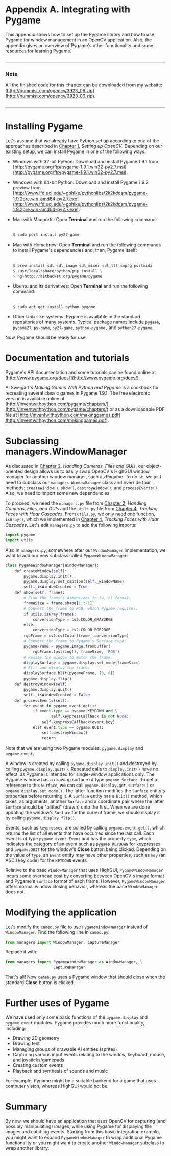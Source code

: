 # Appendix A. Integrating with Pygame

This appendix shows how to set up the Pygame library and how to use Pygame for window management in an OpenCV application. Also, the appendix gives an overview of Pygame's other functionality and some resources for learning Pygame.

![Note](img/00001.jpg)

### Note

All the finished code for this chapter can be downloaded from my website: [http://nummist.com/opencv/3923_06.zip](http://nummist.com/opencv/3923_06.zip).

![Note](img/00001.jpg)

# Installing Pygame

Let's assume that we already have Python set up according to one of the approaches described in [Chapter 1](1.html#filepos39383 "Chapter 1. Setting up OpenCV"), *Setting up OpenCV*. Depending on our existing setup, we can install Pygame in one of the following ways:

*   Windows with 32-bit Python: Download and install Pygame 1.9.1 from [http://pygame.org/ftp/pygame-1.9.1.win32-py2.7.msi](http://pygame.org/ftp/pygame-1.9.1.win32-py2.7.msi).
*   Windows with 64-bit Python: Download and install Pygame 1.9.2 preview from [http://www.lfd.uci.edu/~gohlke/pythonlibs/2k2kdosm/pygame-1.9.2pre.win-amd64-py2.7.exe](http://www.lfd.uci.edu/~gohlke/pythonlibs/2k2kdosm/pygame-1.9.2pre.win-amd64-py2.7.exe).
*   Mac with Macports: Open **Terminal** and run the following command:

    ```py

    $ sudo port install py27-game

    ```

*   Mac with Homebrew: Open **Terminal** and run the following commands to install Pygame's dependencies and, then, Pygame itself:

    ```py

    $ brew install sdl sdl_image sdl_mixer sdl_ttf smpeg portmidi
    $ /usr/local/share/python/pip install \
    > hg+http://bitbucket.org/pygame/pygame

    ```

*   Ubuntu and its derivatives: Open **Terminal** and run the following command:

    ```py

    $ sudo apt-get install python-pygame

    ```

*   Other Unix-like systems: Pygame is available in the standard repositories of many systems. Typical package names include `pygame`, `pygame27`, `py-game`, `py27-game`, `python-pygame,` and `python27-pygame`.

Now, Pygame should be ready for use.

# Documentation and tutorials

Pygame's API documentation and some tutorials can be found online at [http://www.pygame.org/docs/](http://www.pygame.org/docs/).

Al Sweigart's *Making Games With Python and Pygame* is a cookbook for recreating several classic games in Pygame 1.9.1\. The free electronic version is available online at [http://inventwithpython.com/pygame/chapters/](http://inventwithpython.com/pygame/chapters/) or as a downloadable PDF file at [http://inventwithpython.com/makinggames.pdf](http://inventwithpython.com/makinggames.pdf).

# Subclassing managers.WindowManager

As discussed in [Chapter 2](2.html#filepos93177 "Chapter 2. Handling Files, Cameras, and GUIs"), *Handling Cameras, Files and GUIs*, our object-oriented design allows us to easily swap OpenCV's HighGUI window manager for another window manager, such as Pygame. To do so, we just need to subclass our `managers.WindowManager` class and override four methods: `createWindow()`, `show()`, `destroyWindow()`, and `processEvents()`. Also, we need to import some new dependencies.

To proceed, we need the `managers.py` file from [Chapter 2](2.html#filepos93177 "Chapter 2. Handling Files, Cameras, and GUIs"), *Handling Cameras, Files, and GUIs* and the `utils.py` file from [Chapter 4](4.html#filepos199799 "Chapter 4. Tracking Faces with Haar Cascades"), *Tracking Faces with Haar Cascades*. From `utils.py`, we only need one function, `isGray()`, which we implemented in [Chapter 4](4.html#filepos199799 "Chapter 4. Tracking Faces with Haar Cascades"), *Tracking Faces with Haar Cascades*. Let's edit `managers.py` to add the following imports:

```py
import pygame
import utils
```

Also in `managers.py`, somewhere after our `WindowManager` implementation, we want to add our new subclass called `PygameWindowManager`:

```py
class PygameWindowManager(WindowManager):
    def createWindow(self):
        pygame.display.init()
        pygame.display.set_caption(self._windowName)
        self._isWindowCreated = True
    def show(self, frame):
        # Find the frame's dimensions in (w, h) format.
        frameSize = frame.shape[1::-1]
        # Convert the frame to RGB, which Pygame requires.
        if utils.isGray(frame):
            conversionType = cv2.COLOR_GRAY2RGB
        else:
            conversionType = cv2.COLOR_BGR2RGB
        rgbFrame = cv2.cvtColor(frame, conversionType)
        # Convert the frame to Pygame's Surface type.
        pygameFrame = pygame.image.frombuffer(
            rgbFrame.tostring(), frameSize, 'RGB')
        # Resize the window to match the frame.
        displaySurface = pygame.display.set_mode(frameSize)
        # Blit and display the frame.
        displaySurface.blit(pygameFrame, (0, 0))
        pygame.display.flip()
    def destroyWindow(self):
        pygame.display.quit()
        self._isWindowCreated = False
    def processEvents(self):
        for event in pygame.event.get():
            if event.type == pygame.KEYDOWN and \
                    self.keypressCallback is not None:
                self.keypressCallback(event.key)
            elif event.type == pygame.QUIT:
                self.destroyWindow()
                return
```

Note that we are using two Pygame modules: `pygame.display` and `pygame.event`.

A window is created by calling `pygame.display.init()` and destroyed by calling `pygame.display.quit()`. Repeated calls to `display.init()` have no effect, as Pygame is intended for single-window applications only. The Pygame window has a drawing surface of type `pygame.Surface`. To get a reference to this `Surface`, we can call `pygame.display.get_surface()` or `pygame.display.set_mode()`. The latter function modifies the `Surface` entity's properties before returning it. A `Surface` entity has a `blit()` method, which takes, as arguments, another `Surface` and a coordinate pair where the latter `Surface` should be "blitted" (drawn) onto the first. When we are done updating the window's `Surface` for the current frame, we should display it by calling `pygame.display.flip()`.

Events, such as `keypresses`, are polled by calling `pygame.event.get()`, which returns the list of all events that have occurred since the last call. Each event is of type `pygame.event.Event` and has the property `type`, which indicates the category of an event such as `pygame.KEYDOWN` for keypresses and `pygame.QUIT` for the window's **Close** button being clicked. Depending on the value of `type`, an `Event` entity may have other properties, such as `key` (an ASCII key code) for the `KEYDOWN` events.

Relative to the base `WindowManager` that uses HighGUI, `PygameWindowManager` incurs some overhead cost by converting between OpenCV's image format and Pygame's `Surface` format of each frame. However, `PygameWindowManager` offers normal window closing behavior, whereas the base `WindowManager` does not.

# Modifying the application

Let's modify the `cameo.py` file to use `PygameWindowManager` instead of `WindowManager`. Find the following line in `cameo.py`:

```py
from managers import WindowManager, CaptureManager
```

Replace it with:

```py
from managers import PygameWindowManager as WindowManager, \
                     CaptureManager
```

That's all! Now `cameo.py` uses a Pygame window that should close when the standard **Close** button is clicked.

# Further uses of Pygame

We have used only some basic functions of the `pygame.display` and `pygame.event` modules. Pygame provides much more functionality, including:

*   Drawing 2D geometry
*   Drawing text
*   Managing groups of drawable AI entities (sprites)
*   Capturing various input events relating to the window, keyboard, mouse, and joysticks/gamepads
*   Creating custom events
*   Playback and synthesis of sounds and music

For example, Pygame might be a suitable backend for a game that uses computer vision, whereas HighGUI would not be.

# Summary

By now, we should have an application that uses OpenCV for capturing (and possibly manipulating) images, while using Pygame for displaying the images and catching events. Starting from this basic integration example, you might want to expand `PygameWindowManager` to wrap additional Pygame functionality or you might want to create another `WindowManager` subclass to wrap another library.